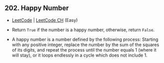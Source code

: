 ## 202. Happy Number

-  [LeetCode](https://leetcode.com/problems/happy-number/) | [LeetCode CH](https://leetcode.cn/problems/happy-number/) (Easy)

-   Return `True` if the number is a happy number, otherwise, return `False`.
-   A happy number is a number defined by the following process: Starting with any positive integer, replace the number by the sum of the squares of its digits, and repeat the process until the number equals 1 (where it will stay), or it loops endlessly in a cycle which does not include 1.

